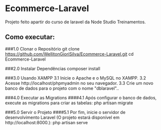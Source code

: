 # Ecommerce-Laravel

Projeto feito apartir do curso de laravel da Node Studio Treinamentos.

## Como executar:

###1.0 Clonar o Repositório
git clone https://github.com/WellitonGioriSilva/Ecommerce-Laravel.git
cd Ecommerce-Laravel

###2.0 Instalar Dependências
composer install

###3.0 Usando XAMPP
3.1 Inicie o Apache e o MySQL no XAMPP.
3.2 Acesse http://localhost/phpmyadmin no seu navegador.
3.3 Crie um novo banco de dados para o projeto com o nome "dblaravel"..

###4.0 Executar as Migrations
####4.1 Após configurar o banco de dados, execute as migrations para criar as tabelas:
php artisan migrate

###5.0 Servir o Projeto
####5.1 Por fim, inicie o servidor de desenvolvimento Laravel (O projeto estará disponível em http://localhost:8000.):
php artisan serve

